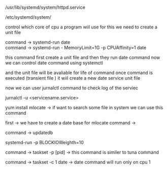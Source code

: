 /usr/lib/systemd/system/httpd.service

/etc/systemd/system/

control which core of cpu a program wiil use
for this we need to create a unit file

command -> systemd-run date  
command -> systemd-run - MemoryLimit=1G -p CPUAffinity=1  date

this command first create a unit file and then they run date command 
now we can control date command using systemctl

and the unit file will be avaliable for life of command once command is executed (transient file )
it wiil create a new date service unit file

now we can user jurnalctl command to check log of the serviec

jurnalctl -u <servicename.service>


yum install mlocate -> if want to search some file in system we can use this command

first -> we have to create a date base for mlocate command ->

command -> updatedb 

systemd-run -p BLOCKIOWeighth=10 


command -> taskset  -p [pid]  -> this command is similer to tuna command 

command -> taskset -c 1 date -> date command will run only on cpu 1 




